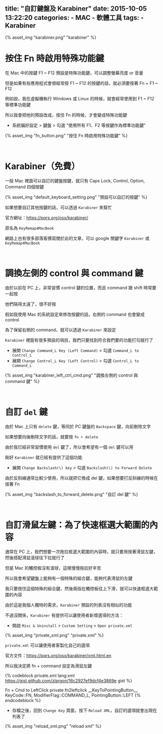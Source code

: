 title: "自訂鍵盤及 Karabiner"
date: 2015-10-05 13:22:20
categories:
    - MAC
    - 軟體工具
tags:
    - Karabiner
---

{% asset_img "karabiner.png" "karabiner" %}

# 按住 Fn 時啟用特殊功能鍵

在 Mac 中的按鍵 F1 ~ F12 預設是特殊功能鍵，可以調整螢幕亮度 or 音量

但是如果有些應用程式會很經常按 F1 ~ F12 的按鍵的話，就必須要按著 Fn + F1 ~ F12

例如說，我在虛擬機執行 Windows 或 Linux 的時候，就會經常使用到 F1 ~ F12 等標準功能鍵

所以我會把他的預設改成，按住 Fn 的時候，才會變成特殊功能鍵

* 系統偏好設定 > 鍵盤 > 勾選 "使用所有 F1、F2 等按鍵作為標準功能鍵"

{% asset_img "fn_button.png" "按住 Fn 時啟用特殊功能鍵" %}

<br>

# Karabiner（免費）

一般 Mac 裡面可以自訂的鍵盤按鍵，就只有 Caps Lock, Control, Option, Command 四個按鍵

{% asset_img "default_keyboard_setting.png" "預設可以自訂的按鍵" %}

如果想要自訂其他按鍵的話，可以透過 `Karabiner` 來幫忙

官方網址：https://pqrs.org/osx/karabiner/

原名為 `KeyRemap4MacBook`

網路上也有很多部落客撰寫關於此的文章，可以 google 關鍵字 `Karabiner` 或 `KeyRemap4MacBook`

<br>

# 調換左側的 control 與 command 鍵

由於以前在 PC 上，非常習慣 control 鍵的位置，而且 command 跟 shift 時常要一起按

他們隔得太遠了，很不好按

假如我使用 Mac 的系統設定來修改按鍵的話，右側的 command 也會變成 control

為了保留右側的 command，就可以透過 `Karabiner` 來設定

`Karabiner` 裡面有很多預設的項目，我們只要找到符合我們要的功能打勾就行了

* 展開 `Change Command_L Key (Left Command)` > 勾選 `Command_L to Control_L`
* 展開 `Change Control_L Key (Left Control)` > 勾選 `Control_L to Command_L`

{% asset_img "karabiner_left_ctrl_cmd.png" "調換左側的 control 與 command 鍵" %}

<br>

# 自訂 `del` 鍵

由於 Mac 上只有 `delete` 鍵，等同於 PC 鍵盤的 `Backspace` 鍵，向前刪除文字

如果想要向後刪除文字的話，就要按 `fn + delete`

由於我已經非常習慣使用 `del` 鍵了，所以會希望有一個 `del` 鍵可以用

剛好 `Karabiner` 就已經有提供了這個功能

* 展開 `Change Backslash(\) key` > 勾選 `Backslash(\) to Forward Delete`

由於反斜線通常比較少使用，所以就把它換成 del 鍵，如果想要打反斜線的時候在按著 Fn

{% asset_img "backslash_to_forward_delete.png" "自訂 del 鍵" %}

<br>

# 自訂滑鼠左鍵：為了快速框選大範圍的內容

通常在 PC 上，我們想要一次拖拉框選大範圍的內容時，就只要用按著滑鼠左鍵，然後搭配滑鼠滾球往下拉就行了

但是 Mac 的觸控板沒有滾球，這樣慢慢拖拉好辛苦

所以我會希望鍵盤上能夠有一個特殊的組合鍵，能夠代表滑鼠的左鍵

我只要按住這個特殊的組合鍵，然後兩指在觸控板往上下滑，就可以快速框選大範圍的內容

由於這是我個人獨特的需求，`Karabiner` 預設的列表沒有相似的功能

不過沒關係，`Karabiner` 有提供可以讓使用者新增選項的方法：

* 開啟 `Misc & Uninstall` > `Custom Setting` > `Open private.xml`

{% asset_img "private_xml.png" "private.xml" %}

`private.xml` 可以讓使用者客製化自己的選項

官方文件：https://pqrs.org/osx/karabiner/xml.html.en

所以我決定將 fn + command 設定為滑鼠左鍵

{% codeblock private.xml lang:xml https://gist.github.com/zlargon/16c2927ef9dcf4e3869e gist %}
<?xml version="1.0"?>
<root>
  <item>
    <name>Fn + Cmd to LeftClick</name>
    <identifier>private.fn2leftclick</identifier>
    <autogen>__KeyToPointingButton__ KeyCode::FN, ModifierFlag::COMMAND_L, PointingButton::LEFT</autogen>
  </item>
</root>
{% endcodeblock %}

<br>

* 存檔之後，回到 `Change Key` 頁面，按下 `Reload XML`，自訂的選項就會出現在列表了

{% asset_img "reload_xml.png" "reload xml" %}
